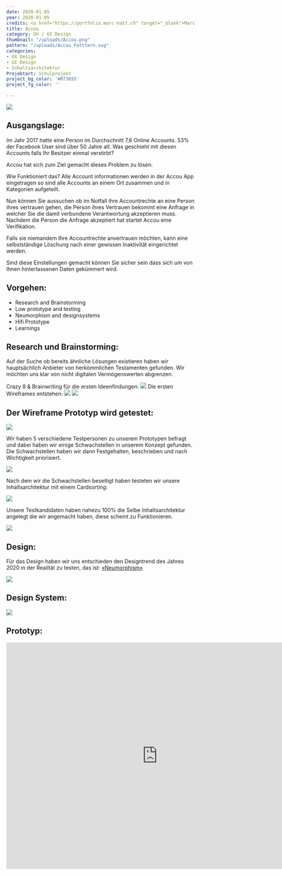 ```yaml
---
date: 2020-01-05
year: 2020-01-05
credits: <a href="https://portfolio.marc-hatt.ch" target="_blank">Marc Hatt</a>, <a href="http://nilsmaeder.ch/" target="_blank">Nils Mäder</a>, <a href="http://larsmaeder.ch/" target="_blank">Lars Mäder</a>
title: Accou
category: UX / UI Design
thumbnail: "/uploads/Accou.png"
pattern: "/uploads/Accou_Patttern.svg"
categories:
- UX Design
- UI Design
- Inhaltsarchitektur
Projektart: Schulprojekt
project_bg_color: '#073655'
project_fg_color: ''

---
```

![](/uploads/Accou_2.png)

## Ausgangslage:
Im Jahr 2017 hatte eine Person im Durchschnitt 7,6 Online Accounts. 53% der Facebook User sind über 50 Jahre alt. Was geschieht mit diesen Accounts falls Ihr Besitzer einmal verstirbt?

Accou hat sich zum Ziel gemacht dieses Problem zu lösen.

Wie Funktioniert das?
Alle Account informationen werden in der Accou App eingetragen so sind alle Accounts an einem Ort zusammen und in Kategorien aufgeteilt.

Nun können Sie aussuchen ob im Notfall ihre Accountrechte an eine Person ihres vertrauen gehen, die Person ihres Vertrauen bekommt eine Anfrage in welcher Sie die damit verbundene Verantwortung akzeptieren muss. Nachdem die Person die Anfrage akzeptiert hat startet Accou eine Verifikation. 

Falls sie niemandem Ihre Accountrechte anvertrauen möchten, kann eine selbstständige Löschung nach einer gewissen Inaktivität eingerichtet werden.

Sind diese Einstellungen gemacht können Sie sicher sein dass sich um von Ihnen hinterlassenen Daten gekümmert wird.

## Vorgehen:
* Research and Brainstorming
* Low prototype and testing
* Neumorphism and designsystems
* Hifi Prototype
* Learnings

## Research und Brainstorming:
Auf der Suche ob bereits ähnliche Lösungen existieren haben wir hauptsächlich Anbieter von herkömmlichen Testamenten gefunden. Wir möchten uns klar von nicht digitalen Vermögenswerten abgrenzen.

Crazy 8 & Brainwriting für die ersten Ideenfindungen:
![](/uploads/Crazy8.png)
Die ersten Wireframes entstehen:
![](/uploads/Wireframe1.png)
![](/uploads/Wireframe2.png)

## Der Wireframe Prototyp wird getestet:
![](/uploads/Wireframe_Testing.png)

Wir haben 5 verschiedene Testpersonen zu unserem Prototypen befragt und dabei haben wir einige Schwachstellen in unserem Konzept gefunden.
Die Schwachstellen haben wir dann Festgehalten, beschrieben und nach Wichtigkeit priorisiert. 

![](/uploads/Testing_Findings2.png)

Nach dem wir die Schwachstellen beseitigt haben testeten wir unsere Inhaltsarchitektur mit einem Cardsorting:

![](/uploads/Cardsorting1.jpg)

Unsere Testkandidaten haben nahezu 100% die Selbe Inhaltsarchitektur angelegt die wir angemacht haben, diese scheint zu Funktionieren.

![](/uploads/Cardsorting2.jpg)

## Design:
Für das Design haben wir uns entschieden den Designtrend des Jahres 2020 in der Realität zu testen, das ist: [«Neumorphism»](https://uxdesign.cc/neumorphism-in-user-interfaces-b47cef3bf3a6)

![](/uploads/Accou_Design.png)

## Design System:

![](/uploads/Accou_Design_System.png)

## Prototyp:
<iframe style="border: 1px solid rgba(0, 0, 0, 0.1);" width="800" height="600" src="https://www.figma.com/embed?embed_host=share&url=https%3A%2F%2Fwww.figma.com%2Fproto%2F7ZEG5zI7qYqj69KRDQ6Qo1%2FAfterlife%3Fnode-id%3D159%253A3%26viewport%3D333%252C311%252C0.10193023830652237%26scaling%3Dscale-down&chrome=DOCUMENTATION" allowfullscreen></iframe>